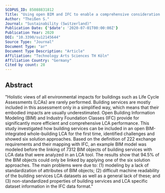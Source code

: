```yaml
---
SCOPUS_ID: 85088831812
Title: "Using open BIM and IFC to enable a comprehensive consideration of building services within a whole-building LCA"
Author: "Theißen S."
Journal: "Sustainability (Switzerland)"
Publication Date: {'$date': '2020-07-01T00:00:00Z'}
Publication Year: 2020
DOI: "10.3390/su12145644"
Source Type: "Journal"
Document Type: "ar"
Document Type Description: "Article"
Affiliation: "Technology Arts Sciences TH Köln"
Affiliation Country: "Germany"
Cited by count: 28
---
```


## Abstract
"Holistic views of all environmental impacts for buildings such as Life Cycle Assessments (LCAs) are rarely performed. Building services are mostly included in this assessment only in a simplified way, which means that their embodied impacts are usually underestimated. Open Building Information Modeling (BIM) and Industry Foundation Classes (IFC) provide for significantly more efficient and comprehensive LCA performance. This study investigated how building services can be included in an open BIM-integrated whole-building LCA for the first time, identified challenges and showed six solution approaches. Based on the definition of 222 exchange requirements and their mapping with IFC, an example BIM model was modeled before the linking of 7312 BIM objects of building services with LCA data that were analyzed in an LCA tool. The results show that 94.5% of the BIM objects could only be linked by applying one of the six solution approaches. The main problems were due to: (1) modeling by a lack of standardization of attributes of BIM objects; (2) difficult machine readability of the building services LCA datasets as well as a general lack of these; and (3) non-standardized properties of building services and LCA specific dataset information in the IFC data format."
